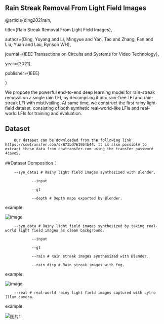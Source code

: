## Rain Streak Removal From Light Field Images

@article{ding2021rain,

  title={Rain Streak Removal From Light Field Images},
  
  author={Ding, Yuyang and Li, Mingyue and Yan, Tao and Zhang, Fan and Liu, Yuan and Lau, Rynson WH},
  
  journal={IEEE Transactions on Circuits and Systems for Video Technology},
  
  year={2021},
  
  publisher={IEEE}
  
}

We propose the powerful end-to-end deep learning model for rain-streak removal on a single rain LFI, by decompsing it into rain-free LFI and rain-streak LFI with mist/veiling. At same time, we construct the first rainy light-field dataset, consisting of both synthetic real-world-like LFIs and real-world LFIs for training and evaluation.

## Dataset

        Our dataset can be downloaded from the following link https://cowtransfer.com/s/873bd761954b44. It is also possible to extract these data from cowtransfer.com using the transfer password 4cavo5.

##Dataset Composition：

        --syn_data1 # Rainy light field images synthesized with Blender.

                --input
        
                --gt
        
                --depth # Depth maps exported by Blender.
example:

![image](https://user-images.githubusercontent.com/93031356/160370203-478b7461-230f-43e6-a933-1c9945dd7fb6.png)
        
        --syn_data # Rainy light field images synthesized by taking real-world light field images as clean background.

                --input
        
                --gt
        
                --rain # Rain streak images synthesized with Blender.
        
                --rain_disp # Rain streak images with fog.
                
example:

![image](https://user-images.githubusercontent.com/93031356/160374159-f0c94e98-fdfc-4b31-b795-65021801747d.png)

        --real # real-world rainy light field images captured with Lytro Illum camera.
      
 example:
 
 ![图片1](https://user-images.githubusercontent.com/93031356/160374298-dea4859f-c094-4c8a-acd0-7eb8b120359d.png)


